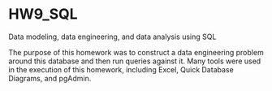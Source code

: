 # HW9_SQL
Data modeling, data engineering, and data analysis using SQL

The purpose of this homework was to construct a data engineering problem around this database and then run queries against it. Many tools were used in the execution of this homework, including Excel, Quick Database Diagrams, and pgAdmin.

